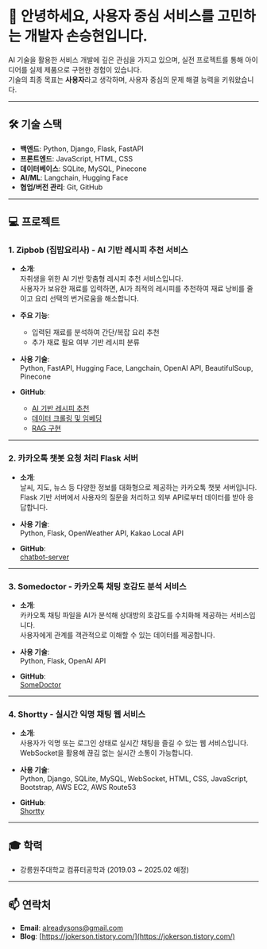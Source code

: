# 👋 안녕하세요, 사용자 중심 서비스를 고민하는 개발자 손승현입니다.

AI 기술을 활용한 서비스 개발에 깊은 관심을 가지고 있으며, 실전 프로젝트를 통해 아이디어를 실제 제품으로 구현한 경험이 있습니다.  
기술의 최종 목표는 **사용자**라고 생각하며, 사용자 중심의 문제 해결 능력을 키워왔습니다.

---

## 🛠 기술 스택

- **백엔드**: Python, Django, Flask, FastAPI  
- **프론트엔드**: JavaScript, HTML, CSS  
- **데이터베이스**: SQLite, MySQL, Pinecone  
- **AI/ML**: Langchain, Hugging Face  
- **협업/버전 관리**: Git, GitHub  

---

## 💻 프로젝트

### 1. Zipbob (집밥요리사) - AI 기반 레시피 추천 서비스

- **소개**:  
  자취생을 위한 AI 기반 맞춤형 레시피 추천 서비스입니다.  
  사용자가 보유한 재료를 입력하면, AI가 최적의 레시피를 추천하여 재료 낭비를 줄이고 요리 선택의 번거로움을 해소합니다.

- **주요 기능**:  
  - 입력된 재료를 분석하여 간단/복잡 요리 추천  
  - 추가 재료 필요 여부 기반 레시피 분류

- **사용 기술**:  
  Python, FastAPI, Hugging Face, Langchain, OpenAI API, BeautifulSoup, Pinecone

- **GitHub**:  
  - [AI 기반 레시피 추천](https://github.com/Kakao-Tech-Bootcamp-Team2/Al)  
  - [데이터 크롤링 및 임베딩](https://github.com/alreadysons/CrawlEmbedder)  
  - [RAG 구현](https://github.com/alreadysons/VectorRAGLLM)

---

### 2. 카카오톡 챗봇 요청 처리 Flask 서버

- **소개**:  
  날씨, 지도, 뉴스 등 다양한 정보를 대화형으로 제공하는 카카오톡 챗봇 서버입니다.  
  Flask 기반 서버에서 사용자의 질문을 처리하고 외부 API로부터 데이터를 받아 응답합니다.

- **사용 기술**:  
  Python, Flask, OpenWeather API, Kakao Local API

- **GitHub**:  
  [chatbot-server](https://github.com/kakao-tech-bootcamp-17th/chatbot-server)

---

### 3. Somedoctor - 카카오톡 채팅 호감도 분석 서비스

- **소개**:  
  카카오톡 채팅 파일을 AI가 분석해 상대방의 호감도를 수치화해 제공하는 서비스입니다.  
  사용자에게 관계를 객관적으로 이해할 수 있는 데이터를 제공합니다.

- **사용 기술**:  
  Python, Flask, OpenAI API

- **GitHub**:  
  [SomeDoctor](https://github.com/TeamPingPong/SomeDoctor)

---

### 4. Shortty - 실시간 익명 채팅 웹 서비스

- **소개**:  
  사용자가 익명 또는 로그인 상태로 실시간 채팅을 즐길 수 있는 웹 서비스입니다.  
  WebSocket을 활용해 끊김 없는 실시간 소통이 가능합니다.

- **사용 기술**:  
  Python, Django, SQLite, MySQL, WebSocket, HTML, CSS, JavaScript, Bootstrap, AWS EC2, AWS Route53

- **GitHub**:  
  [Shortty](https://github.com/alreadysons/capstone-shortty)

---

## 🎓 학력

- 강릉원주대학교 컴퓨터공학과 (2019.03 ~ 2025.02 예정)

---

## 📫 연락처

- **Email**: [alreadysons@gmail.com](mailto:alreadysons@gmail.com)  
- **Blog**: [https://jokerson.tistory.com/](https://jokerson.tistory.com/)
